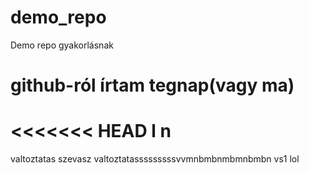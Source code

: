 # demo_repo
Demo repo gyakorlásnak
# github-ról írtam tegnap(vagy ma)
<<<<<<< HEAD
l
n
=======
valtoztatas
szevasz
valtoztatasssssssssvvmnbmbnmbmnbmbn
vs1
lol
